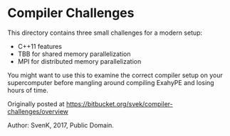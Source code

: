 # Compiler Challenges #

This directory contains three small challenges for a modern setup:

  * C++11 features
  * TBB for shared memory parallelization
  * MPI for distributed memory parallelization

You might want to use this to examine the correct compiler setup on your supercomputer
before mangling around compiling ExahyPE and losing hours of time.

Originally posted at https://bitbucket.org/svek/compiler-challenges/overview

Author: SvenK, 2017, Public Domain.
